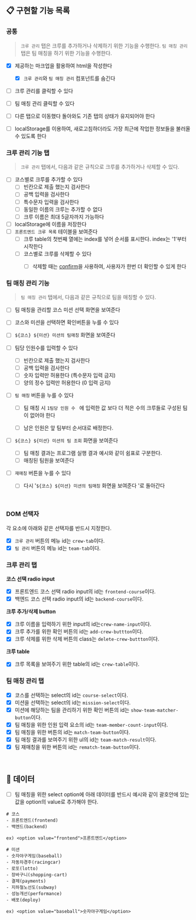 ## 📋 구현할 기능 목록

### 공통

> `크루 관리` 탭은 크루를 추가하거나 삭제하기 위한 기능을 수행한다.
> `팀 매칭 관리` 탭은 팀 매칭을 하기 위한 기능을 수행한다.

- [x] 제공하는 마크업을 활용하여 html을 작성한다
  - [x] `크루 관리`와 `팀 매칭 관리` 컴포넌트를 숨긴다

- [ ] 크루 관리를 클릭할 수 있다
- [ ] 팀 매칭 관리 클릭할 수 있다
- [ ] 다른 탭으로 이동했다 돌아와도 기존 탭의 상태가 유지되어야 한다
- [ ] localStorage를 이용하여, 새로고침하더라도 가장 최근에 작업한 정보들을 불러올 수 있도록 한다



### 크루 관리 기능 탭
>  `크루 관리` 탭에서, 다음과 같은 규칙으로 크루를 추가하거나 삭제할 수 있다.

- [ ] 코스별로 크루를 추가할 수 있다
  - [ ] 빈칸으로 제출 했는지 검사한다
  - [ ] 공백 입력을 검사한다
  - [ ] 특수문자 입력을 검사한다
  - [ ] 동일한 이름의 크루는 추가할 수 없다
  - [ ] 크루 이름은 최대 5글자까지 가능하다
  
- [ ] localStorage에 이름을 저장한다
- [ ] `프론트엔드 크루 목록` 테이블을 보여준다
  - [ ] 크루 table의 첫번째 열에는 index를 넣어 순서를 표시한다. index는 '1'부터 시작한다
  - [ ] 코스별로 크루를 삭제할 수 있다
    - [ ] 삭제할 때는 [confirm](https://developer.mozilla.org/ko/docs/Web/API/Window/confirm)을 사용하여, 사용자가 한번 더 확인할 수 있게 한다




### 팀 매칭 관리 기능

> `팀 매칭 관리` 탭에서, 다음과 같은 규칙으로 팀을 매칭할 수 있다.

- [ ] 팀 매칭을 관리할 코스 미션 선택 화면을 보여준다
- [ ] 코스와 미션을 선택하면 확인버튼을 누를 수 있다
- [ ] `${코스} ${미션} 미션의 팀매칭` 화면을 보여준다
- [ ] 팀당 인원수를 입력할 수 있다
  - [ ] 빈칸으로 제출 했는지 검사한다
  - [ ] 공백 입력을 검사한다
  - [ ] 숫자 입력만 허용한다 (특수문자 입력 금지)
  - [ ] 양의 정수 입력만 허용한다 (0 입력 금지)

- [ ] `팀 매칭` 버튼을 누를 수 있다
  - [ ] 팀 매칭 시 `1팀당 인원 수 ` 에 입력한 값 보다 더 적은 수의 크루들로 구성된 팀이 없어야 한다
  - [ ] 남은 인원은 앞 팀부터 순서대로 배정한다.


- [ ] `${코스} ${미션} 미션의 팀 조회` 화면을 보여준다

  - [ ] 팀 매칭 결과는 프로그램 실행 결과 예시와 같이 쉼표로 구분한다.
  - [ ] 매칭된 팀원을 보여준다

- [ ] `재매칭` 버튼을 누를 수 있다

  - [ ] 다시 '`${코스} ${미션} 미션의 팀매칭` 화면을 보여준다 '로 돌아간다


<br/>

### DOM 선택자

각 요소에 아래와 같은 선택자를 반드시 지정한다.

- [x] `크루 관리` 버튼의 메뉴 id는 `crew-tab`이다.
- [x] `팀 관리` 버튼의 메뉴 id는 `team-tab`이다.

### 크루 관리 탭

**코스 선택 radio input**

- [x] 프론트엔드 코스 선택 radio input의 id는 `frontend-course`이다.
- [x] 백엔드 코스 선택 radio input의 id는 `backend-course`이다.

**크루 추가/삭제 button**

- [x] 크루 이름을 입력하기 위한 input의 id는`crew-name-input`이다.
- [x] 크루 추가를 위한 확인 버튼의 id는 `add-crew-buttton`이다.
- [x] 크루 삭제를 위한 삭제 버튼의 class는 `delete-crew-buttton`이다.

**크루 table**

- [x] 크루 목록을 보여주기 위한 table의 id는 `crew-table`이다.

### 팀 매칭 관리 탭

- [x] 코스를 선택하는 select의 id는 `course-select`이다.
- [x] 미션을 선택하는 select의 id는 `mission-select`이다.
- [x] 미션에 해당하는 팀을 관리하기 위한 확인 버튼의 id는 `show-team-matcher-button`이다.
- [x] 팀 매칭을 위한 인원 입력 요소의 id는 `team-member-count-input`이다.
- [x] 팀 매칭을 위한 버튼의 id는 `match-team-button`이다.
- [x] 팀 매칭 결과를 보여주기 위한 ul의 id는 `team-match-result`이다.
- [x] 팀 재매칭을 위한 버튼의 id는 `rematch-team-button`이다.

<br>

## 📄 데이터

- [ ] 팀 매칭을 위한 select option에 아래 데이터를 반드시 예시와 같이 괄호안에 있는 값을 option의 value로 추가해야 한다.

```
# 코스
- 프론트엔드(frontend)
- 백엔드(backend)

ex) <option value="frontend">프론트엔드</option>

# 미션
- 숫자야구게임(baseball)
- 자동차경주(racingcar)
- 로또(lotto)
- 장바구니(shopping-cart)
- 결제(payments)
- 지하철노선도(subway)
- 성능개선(performance)
- 배포(deploy)

ex) <option value="baseball">숫자야구게임</option>
```